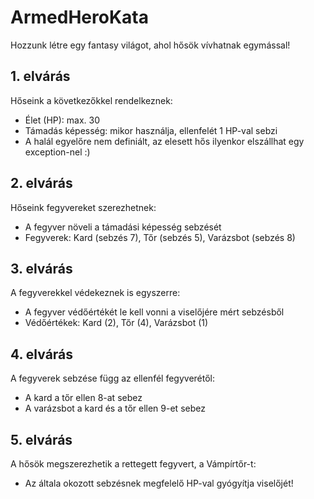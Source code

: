 # ArmedHeroKata

Hozzunk létre egy fantasy világot, ahol hősök vívhatnak egymással!

## 1. elvárás
Hőseink a következőkkel rendelkeznek:
- Élet (HP): max. 30
- Támadás képesség: mikor használja, ellenfelét 1 HP-val sebzi
- A halál egyelőre nem definiált, az elesett hős ilyenkor elszállhat egy exception-nel :)

## 2. elvárás
Hőseink fegyvereket szerezhetnek:
- A fegyver növeli a támadási képesség sebzését
- Fegyverek: Kard (sebzés 7), Tőr (sebzés 5), Varázsbot (sebzés 8)

## 3. elvárás
A fegyverekkel védekeznek is egyszerre:
- A fegyver védőértékét le kell vonni a viselőjére mért sebzésből
- Védőértékek: Kard (2), Tőr (4), Varázsbot (1)

## 4. elvárás
A fegyverek sebzése függ az ellenfél fegyverétől:
- A kard a tőr ellen 8-at sebez
- A varázsbot a kard és a tőr ellen 9-et sebez

## 5. elvárás
A hősök megszerezhetik a rettegett fegyvert, a Vámpírtőr-t:
- Az általa okozott sebzésnek megfelelő HP-val gyógyítja viselőjét!